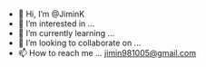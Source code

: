 - 👋 Hi, I’m @JiminK
- 👀 I’m interested in ...
- 🌱 I’m currently learning ...
- 💞️ I’m looking to collaborate on ...
- 📫 How to reach me ... jimin981005@gmail.com

<!---
JiminK/JiminK is a ✨ special ✨ repository because its `README.md` (this file) appears on your GitHub profile.
You can click the Preview link to take a look at your changes.
--->
